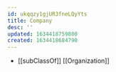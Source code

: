 ```yaml
---
id: ukqqzy1gjUR3fneLQyYts
title: Company
desc: ''
updated: 1634418759800
created: 1634418684790
---
```


- [[subClassOf]] [[Organization]]
